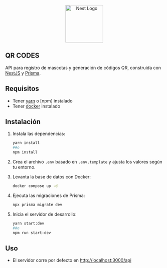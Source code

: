 <p align="center">
  <a href="http://nestjs.com/" target="blank"><img src="https://nestjs.com/img/logo-small.svg" width="120" alt="Nest Logo" /></a>
</p>

## QR CODES

API para registro de mascotas y generación de códigos QR, construida con [NestJS](https://nestjs.com/) y [Prisma](https://www.prisma.io/).

## Requisitos

- Tener [yarn](https://yarnpkg.com/) o [npm] instalado
- Tener [docker](https://www.docker.com/) instalado

## Instalación

1. Instala las dependencias:
   ```bash
   yarn install
   ##o
   npm install
   ```

2. Crea el archivo `.env` basado en `.env.template` y ajusta los valores según tu entorno.

3. Levanta la base de datos con Docker:
   ```bash
   docker compose up -d
   ```

4. Ejecuta las migraciones de Prisma:
   ```bash
   npx prisma migrate dev
   ```

5. Inicia el servidor de desarrollo:
   ```bash
   yarn start:dev
   ##o
   npm run start:dev
   ```

## Uso

- El servidor corre por defecto en [http://localhost:3000/api](http://localhost:3000/api)
